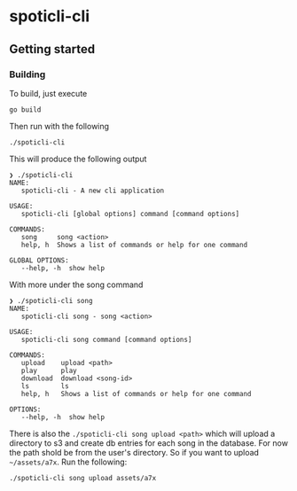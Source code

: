# spoticli-cli

## Getting started

### Building

To build, just execute
```
go build
```
Then run with the following
```
./spoticli-cli
```
This will produce the following output
```
❯ ./spoticli-cli
NAME:
   spoticli-cli - A new cli application

USAGE:
   spoticli-cli [global options] command [command options]

COMMANDS:
   song     song <action>
   help, h  Shows a list of commands or help for one command

GLOBAL OPTIONS:
   --help, -h  show help

```
With more under the song command
```
❯ ./spoticli-cli song
NAME:
   spoticli-cli song - song <action>

USAGE:
   spoticli-cli song command [command options]

COMMANDS:
   upload    upload <path>
   play      play
   download  download <song-id>
   ls        ls
   help, h   Shows a list of commands or help for one command

OPTIONS:
   --help, -h  show help

```
There is also the `./spoticli-cli song upload <path>` which will upload a directory to s3 and create db entries for each song in the database. For now the path shold be from the user's directory. So if you want to upload `~/assets/a7x`. Run the following:
```
./spoticli-cli song upload assets/a7x
```

